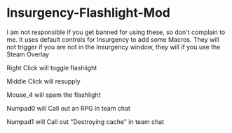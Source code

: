 # Insurgency-Flashlight-Mod
I am not responsible if you get banned for using these, so don't complain to me.
It uses default controls for Insurgency to add some Macros.
They will not trigger if you are not in the Insurgency window, they will if you use the Steam Overlay

Right Click will toggle flashlight

Middle Click will resupply

Mouse_4 will spam the flashlight

Numpad0 will Call out an RPG in team chat

Numpad1 will Call out "Destroying cache" in team chat
